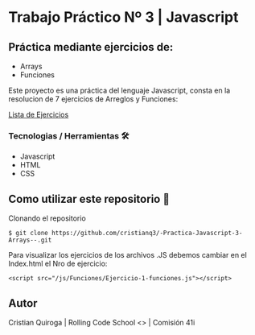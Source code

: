 # Trabajo Práctico Nº 3 | Javascript

## Práctica mediante ejercicios de:

- Arrays
- Funciones


Este proyecto es una práctica del lenguaje Javascript, consta en la resolucion de 7 ejercicios de Arreglos y Funciones:

[Lista de Ejercicios](https://docs.google.com/document/d/14BywuT7dxq7O-F4pOTMxvK2u6LBxy4S5j6Ok_-RFYz8/edit)

### Tecnologias / Herramientas 🛠

- Javascript
- HTML
- CSS

## Como utilizar este repositorio 🎫

Clonando el repositorio

`$ git clone https://github.com/cristianq3/-Practica-Javascript-3-Arrays--.git`

Para visualizar los ejercicios de los archivos .JS debemos cambiar en el Index.html el Nro de ejercicio:

`<script src="/js/Funciones/Ejercicio-1-funciones.js"></script>`

## Autor

Cristian Quiroga | Rolling Code School <> | Comisión 41i
